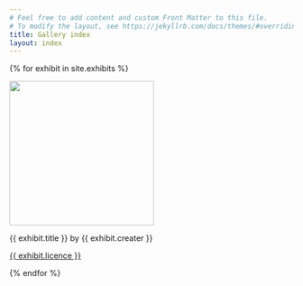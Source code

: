 ```yaml
---
# Feel free to add content and custom Front Matter to this file.
# To modify the layout, see https://jekyllrb.com/docs/themes/#overriding-theme-defaults
title: Gallery index
layout: index
---
```


{% for exhibit in site.exhibits %}

<img src="{{ exhibit.image-url }}" width = 256>

<p>{{ exhibit.title }} by {{ exhibit.creater }}</p>
<p><a href = "{{ exhibit.licence-url }}">{{ exhibit.licence }}</a></p>

{% endfor %}